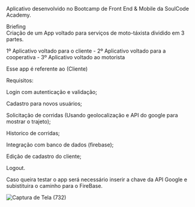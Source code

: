 Aplicativo desenvolvido no Bootcamp de Front End & Mobile da SoulCode Academy.
                       
Briefing  
Criação de um App voltado para serviços de moto-táxista dividido em 3 partes.

1º Aplicativo voltado para o cliente - 
2º Aplicativo voltado para a cooperativa -
3º Aplicativo voltado ao motorista 

Esse app é referente ao (Cliente)

Requisitos:

Login com autenticação e validação;

Cadastro para novos usuários;

Solicitação de corridas (Usando geolocalização e API do google para mostrar o trajeto);

Historico de corridas;

Integração com banco de dados (firebase);

Edição de cadastro do cliente;

Logout.

Caso queira testar o app será necessário inserir a chave da API Google e subistituira o caminho para o FireBase.


![Captura de Tela (732)](https://user-images.githubusercontent.com/84743443/149993435-25fffbc0-ef18-4b57-a748-d7f5c3a70d34.png)
